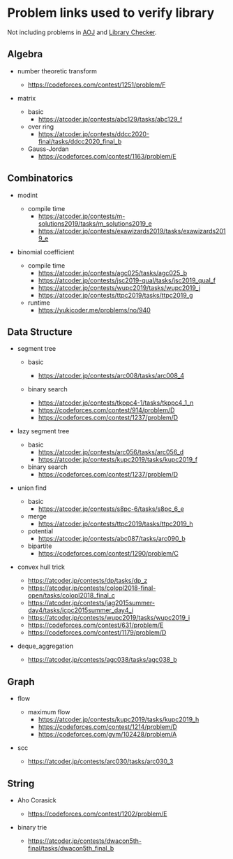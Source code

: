 # Problem links used to verify library

Not including problems in [AOJ](https://onlinejudge.u-aizu.ac.jp) and [Library Checker](https://judge.yosupo.jp).

## Algebra

- number theoretic transform
  - <https://codeforces.com/contest/1251/problem/F>

- matrix
  - basic
    - <https://atcoder.jp/contests/abc129/tasks/abc129_f>
  - over ring
    - <https://atcoder.jp/contests/ddcc2020-final/tasks/ddcc2020_final_b>
  - Gauss-Jordan
    - <https://codeforces.com/contest/1163/problem/E>

## Combinatorics

- modint
  - compile time
    - <https://atcoder.jp/contests/m-solutions2019/tasks/m_solutions2019_e>
    - <https://atcoder.jp/contests/exawizards2019/tasks/exawizards2019_e>

- binomial coefficient
  - compile time
    - <https://atcoder.jp/contests/agc025/tasks/agc025_b>
    - <https://atcoder.jp/contests/jsc2019-qual/tasks/jsc2019_qual_f>
    - <https://atcoder.jp/contests/wupc2019/tasks/wupc2019_j>
    - <https://atcoder.jp/contests/ttpc2019/tasks/ttpc2019_g>
  - runtime
    - <https://yukicoder.me/problems/no/940>

## Data Structure

- segment tree
  - basic
    - <https://atcoder.jp/contests/arc008/tasks/arc008_4>

  - binary search
    - <https://atcoder.jp/contests/tkppc4-1/tasks/tkppc4_1_n>
    - <https://codeforces.com/contest/914/problem/D>
    - <https://codeforces.com/contest/1237/problem/D>

- lazy segment tree
  - basic
    - <https://atcoder.jp/contests/arc056/tasks/arc056_d>
    - <https://atcoder.jp/contests/kupc2019/tasks/kupc2019_f>
  - binary search
    - <https://codeforces.com/contest/1237/problem/D>

- union find
  - basic
    - <https://atcoder.jp/contests/s8pc-6/tasks/s8pc_6_e>
  - merge
    - <https://atcoder.jp/contests/ttpc2019/tasks/ttpc2019_h>
  - potential
    - <https://atcoder.jp/contests/abc087/tasks/arc090_b>
  - bipartite
    - <https://codeforces.com/contest/1290/problem/C>

- convex hull trick
  - <https://atcoder.jp/contests/dp/tasks/dp_z>
  - <https://atcoder.jp/contests/colopl2018-final-open/tasks/colopl2018_final_c>
  - <https://atcoder.jp/contests/jag2015summer-day4/tasks/icpc2015summer_day4_i>
  - <https://atcoder.jp/contests/wupc2019/tasks/wupc2019_i>
  - <https://codeforces.com/contest/631/problem/E>
  - <https://codeforces.com/contest/1179/problem/D>

- deque_aggregation
  - <https://atcoder.jp/contests/agc038/tasks/agc038_b>

## Graph

- flow
  - maximum flow
    - <https://atcoder.jp/contests/kupc2019/tasks/kupc2019_h>
    - <https://codeforces.com/contest/1214/problem/D>
    - <https://codeforces.com/gym/102428/problem/A>

- scc
  - <https://atcoder.jp/contests/arc030/tasks/arc030_3>

## String

- Aho Corasick
  - <https://codeforces.com/contest/1202/problem/E>

- binary trie
  - <https://atcoder.jp/contests/dwacon5th-final/tasks/dwacon5th_final_b>
